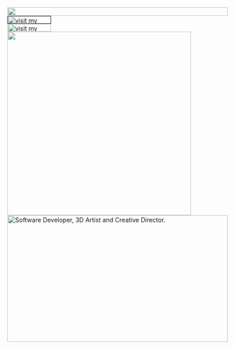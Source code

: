 <picture>
  <source media="(prefers-color-scheme: dark)" srcset="https://cr-eative-dev.wild-mud-eaff.workers.dev/?section=top&theme=dark">
  <img src="https://cr-eative-dev.wild-mud-eaff.workers.dev/?section=top&theme=light" width="100%" height="20" align="left">
</picture>
<img src="data:null;," width="100%" height="0" align="left" alt="">
<a href="" target="_blank">
  <picture>
    <source media="(prefers-color-scheme: dark)" srcset="https://cr-eative-dev.wild-mud-eaff.workers.dev/?section=link-linkedin&theme=dark">
    <img src="https://cr-eative-dev.wild-mud-eaff.workers.dev/?section=link-linkedin&theme=light&i=1" alt="visit my Linkedin profile" width="100" height="18" align="left">
  </picture>
</a>
<img src="data:null;," width="100%" height="0" align="left" alt="">
<a href="https://github.com/cr-eative-dev" target="_blank">
  <picture>
    <source media="(prefers-color-scheme: dark)" srcset="https://cr-eative-dev.wild-mud-eaff.workers.dev/?section=link-github&theme=dark">
    <img src="https://cr-eative-dev.wild-mud-eaff.workers.dev/?section=link-github&theme=light&i=2" alt="visit my GitHub" width="100" height="18" align="left">
  </picture>
</a>
<img src="data:null;," width="100%" height="0" align="left" alt="">
<picture>
  <source media="(prefers-color-scheme: dark)" srcset="https://cr-eative-dev.wild-mud-eaff.workers.dev/?section=fallback&theme=dark">
  <img src="https://cr-eative-dev.wild-mud-eaff.workers.dev/?section=fallback&theme=light" alt="" width="420" align="left">
</picture>
<picture>
  <source media="(prefers-color-scheme: dark)" srcset="https://cr-eative-dev.wild-mud-eaff.workers.dev/?section=main&theme=dark">
  <img src="https://cr-eative-dev.wild-mud-eaff.workers.dev/?section=main&theme=light" alt="Software Developer, 3D Artist and Creative Director." width="100%" height="290" align="left">
</picture>
